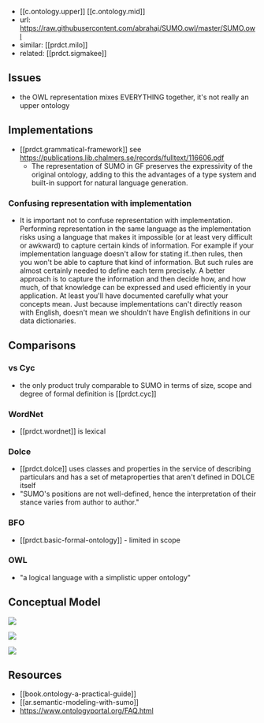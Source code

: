 
- [[c.ontology.upper]] [[c.ontology.mid]]
- url: https://raw.githubusercontent.com/abrahaj/SUMO.owl/master/SUMO.owl
- similar: [[prdct.milo]]
- related: [[prdct.sigmakee]] 

## Issues

- the OWL representation mixes EVERYTHING together, it's not really an upper ontology

## Implementations

- [[prdct.grammatical-framework]] see https://publications.lib.chalmers.se/records/fulltext/116606.pdf
  - The representation of SUMO in GF preserves the expressivity of the original ontology, adding to this the advantages of a type system and built-in support for natural language generation.

### Confusing representation with implementation

- It is important not to confuse representation with implementation. Performing representation in the same language as the implementation risks using a language that makes it impossible (or at least very difficult or awkward) to capture certain kinds of information. For example if your implementation language doesn't allow for stating if..then rules, then you won't be able to capture that kind of information. But such rules are almost certainly needed to define each term precisely. A better approach is to capture the information and then decide how, and how much, of that knowledge can be expressed and used efficiently in your application. At least you'll have documented carefully what your concepts mean. Just because implementations can't directly reason with English, doesn't mean we shouldn't have English definitions in our data dictionaries.

## Comparisons

### vs Cyc

- the only product truly comparable to SUMO in terms of size, scope and degree of formal definition is [[prdct.cyc]]

### WordNet

- [[prdct.wordnet]] is lexical

### Dolce

- [[prdct.dolce]] uses classes and properties in the service of describing particulars and has a set of metaproperties that aren't defined in DOLCE itself
- "SUMO's positions are not well-defined, hence the interpretation of their stance varies from author to author."


### BFO

- [[prdct.basic-formal-ontology]] - limited in scope

### OWL

- "a logical language with a simplistic upper ontology"

## Conceptual Model

![](/assets/images/2024-03-06-21-42-31.png)

![](/assets/images/2024-03-06-21-42-47.png)

![](/assets/images/2024-03-06-21-43-01.png)

## Resources

- [[book.ontology-a-practical-guide]]
- [[ar.semantic-modeling-with-sumo]]
- https://www.ontologyportal.org/FAQ.html
